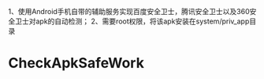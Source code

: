 1、使用Android手机自带的辅助服务实现百度安全卫士，腾讯安全卫士以及360安全卫士对apk的自动检测；
2、需要root权限，将该apk安装在system/priv_app目录 
# CheckApkSafeWork
